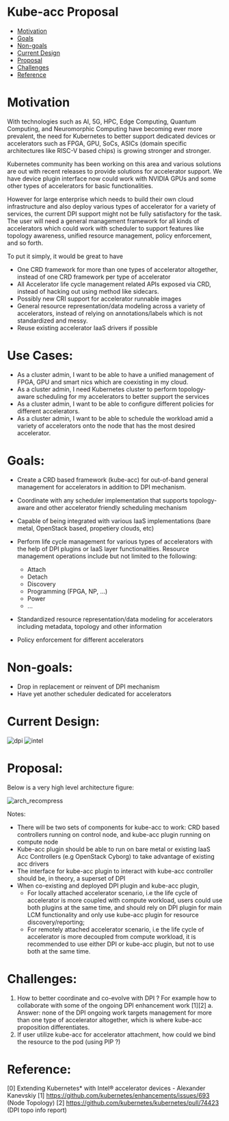 Kube-acc Proposal
===============

* [Motivation](#motivation)
* [Goals](#Goals)
* [Non-goals](#)
* [Current Design](#current-design)
* [Proposal](#proposal)
* [Challenges](#challenges)
* [Reference](#reference)

# Motivation
With technologies such as AI, 5G, HPC,  Edge Computing, Quantum Computing, and Neuromorphic Computing have becoming ever more prevalent, the need for Kubernetes to better support dedicated devices or accelerators such as FPGA, GPU, SoCs, ASICs (domain specific architectures like RISC-V based chips) is growing stronger and stronger.

Kubernetes community has been working on this area and various solutions are out with recent releases to provide solutions for accelerator support. We have device plugin interface now could work with NVIDIA GPUs and some other types of accelerators for basic functionalities. 

However for large enterprise which needs to build their own cloud infrastructure and also deploy various types of accelerator for a variety of services, the current DPI support might not be fully satisfactory for the task. The user will need a general management framework for all kinds of accelerators which could work with scheduler to support features like topology awareness, unified resource management, policy enforcement, and so forth.

To put it simply, it would be great to have 

- One CRD framework for more than one types of accelerator altogether, instead of one CRD framework per type of accelerator
- All Accelerator life cycle management related APIs exposed via CRD, instead of hacking out using method like sidecars.
- Possibly new CRI support for accelerator runnable images
- General resource representation/data modeling across a variety of accelerators, instead of relying on annotations/labels which is not standardized and messy.
- Reuse existing accelerator IaaS drivers if possible


# Use Cases:
- As a cluster admin, I want to be able to have a unified management of FPGA, GPU and smart nics which are coexisting in my cloud. 
- As a cluster admin, I need Kubernetes cluster to perform topology-aware scheduling for my accelerators to better support the services
- As a cluster admin, I want to be able to configure different policies for different accelerators.
- As a cluster admin, I want to be able to schedule the workload amid a variety of accelerators onto the node that has the most desired accelerator.

# Goals:
- Create a CRD based framework (kube-acc) for out-of-band general management for accelerators in addition to DPI mechanism.
- Coordinate with any scheduler implementation that supports topology-aware and other accelerator friendly scheduling mechanism
- Capable of being integrated with various IaaS implementations (bare metal, OpenStack based, propetiery clouds, etc)
- Perform life cycle management for various types of accelerators with the help of DPI plugins or IaaS layer functionalities. Resource management operations include but not limited to the following:
  - Attach
  - Detach
  - Discovery
  - Programming (FPGA, NP, ...)
  - Power
  - ...
 
- Standardized resource representation/data modeling for accelerators including metadata, topology and other information
- Policy enforcement for different accelerators

# Non-goals:
- Drop in replacement or reinvent of DPI mechanism
- Have yet another scheduler dedicated for accelerators

# Current Design:
![dpi](https://user-images.githubusercontent.com/1736354/63739440-c1f6da80-c8bf-11e9-9e8a-b41202388b48.jpg)
![intel](https://user-images.githubusercontent.com/1736354/63739423-b6a3af00-c8bf-11e9-9347-14fa76b7b5e5.jpg)

# Proposal:
Below is a very high level architecture figure:

![arch_recompress](https://user-images.githubusercontent.com/1736354/63739219-12ba0380-c8bf-11e9-9b65-366efb031692.jpg)

Notes: 
- There will be two sets of components for kube-acc to work: CRD based controllers running on control node, and kube-acc plugin running on compute node
- Kube-acc plugin should be able to run on bare metal or existing IaaS Acc Controllers (e.g OpenStack Cyborg) to take advantage of existing acc drivers
- The interface for kube-acc plugin to interact with kube-acc controller should be, in theory, a superset of DPI
- When co-existing and deployed DPI plugin and kube-acc plugin,
    - For locally attached accelerator scenario, i.e the life cycle of accelerator is more coupled with compute workload, users could use both plugins at the same time, and should rely on DPI plugin for main LCM functionality and only use kube-acc plugin for resource discovery/reporting; 
    - For remotely attached accelerator scenario, i.e the life cycle of accelerator is more decoupled from compute workload, it is recommended to use either DPI or kube-acc plugin, but not to use both at the same time.

# Challenges:
1.	How to better coordinate and co-evolve with DPI ? For example how to collaborate with some of the ongoing DPI enhancement work [1][2]
  a. Answer: none of the DPI ongoing work targets management for more than one type of accelerator altogether, which is where kube-acc proposition differentiates.
2.	If user utilize kube-acc for accelerator attachment, how could we bind the resource to the pod (using PIP ?)

# Reference:
[0] Extending Kubernetes* with Intel® accelerator devices - Alexander Kanevskiy
[1] https://github.com/kubernetes/enhancements/issues/693 (Node Topology)
[2] https://github.com/kubernetes/kubernetes/pull/74423 (DPI topo info report)
